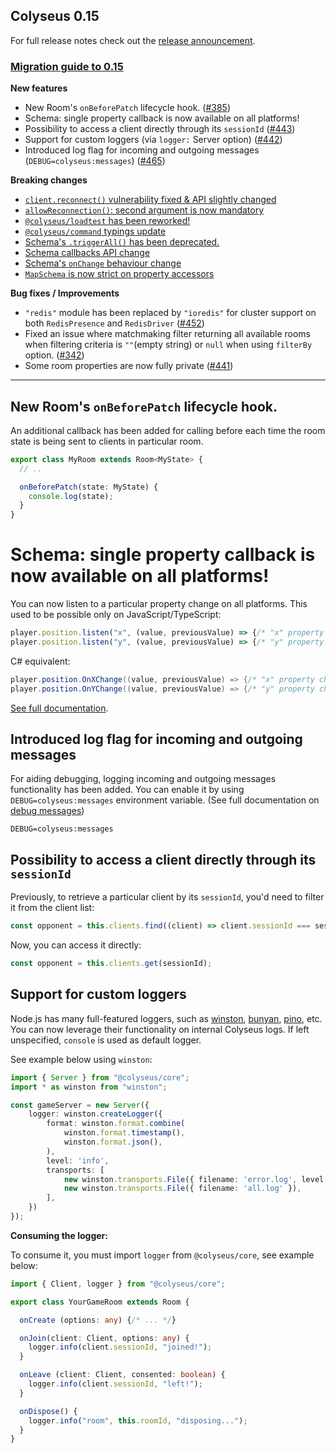 ## Colyseus 0.15

For full release notes check out the [release announcement](https://www.colyseus.io/post/announcing-colyseus-0-15).

### [Migration guide to 0.15](https://docs.colyseus.io/colyseus/migrating/0.15/)

**New features**
- New Room's `onBeforePatch` lifecycle hook. ([#385](https://github.com/colyseus/colyseus/issues/385))
- Schema: single property callback is now available on all platforms!
- Possibility to access a client directly through its `sessionId` ([#443](https://github.com/colyseus/colyseus/issues/443))
- Support for custom loggers (via `logger:` Server option) ([#442](https://github.com/colyseus/colyseus/issues/442))
- Introduced log flag for incoming and outgoing messages (`DEBUG=colyseus:messages`) ([#465](https://github.com/colyseus/colyseus/issues/465))

**Breaking changes**

- [`client.reconnect()` vulnerability fixed & API slightly changed](https://docs.colyseus.io/colyseus/migrating/0.15/#clientreconnect-api-slightly-changed)
- [`allowReconnection()`: second argument is now mandatory](https://docs.colyseus.io/colyseus/migrating/0.15/#allowreconnection-second-argument-is-now-mandatory)
- [`@colyseus/loadtest` has been reworked!](https://docs.colyseus.io/colyseus/migrating/0.15/#colyseusloadtest-has-been-reworked)
- [`@colyseus/command` typings update](https://docs.colyseus.io/colyseus/migrating/0.15/#colyseuscommand-typings-update)
- [Schema's `.triggerAll()` has been deprecated.](https://docs.colyseus.io/colyseus/migrating/0.15/#schema-callbacks-api-slightly-changed)
- [Schema callbacks API change](https://docs.colyseus.io/colyseus/migrating/0.15/#schema-callbacks-api-slightly-changed)
- [Schema's `onChange` behaviour change](https://docs.colyseus.io/colyseus/migrating/0.15/#schemas-onchange-behaviour-change)
- [`MapSchema` is now strict on property accessors](https://docs.colyseus.io/colyseus/migrating/0.15/#mapschema-is-now-strict-on-property-accessors)

**Bug fixes / Improvements**

- `"redis"` module has been replaced by `"ioredis"` for cluster support on both `RedisPresence` and `RedisDriver` ([#452](https://github.com/colyseus/colyseus/pull/452))
- Fixed an issue where matchmaking filter returning all available rooms when filtering criteria is `""`(empty string) or `null` when using `filterBy` option. ([#342](https://github.com/colyseus/colyseus/issues/342))
- Some room properties are now fully private ([#441](https://github.com/colyseus/colyseus/issues/441))

---

## New Room's `onBeforePatch` lifecycle hook.

An additional callback has been added for calling before each time the room state is being sent to clients in particular room.

``````typescript
export class MyRoom extends Room<MyState> {
  // ..

  onBeforePatch(state: MyState) {
    console.log(state);
  }
}
``````

# Schema: single property callback is now available on all platforms!

You can now listen to a particular property change on all platforms. This used to be possible only on JavaScript/TypeScript:

```typescript
player.position.listen("x", (value, previousValue) => {/* "x" property changed */})
player.position.listen("y", (value, previousValue) => {/* "y" property changed */})
```

C# equivalent:

```csharp
player.position.OnXChange((value, previousValue) => {/* "x" property changed */});
player.position.OnYChange((value, previousValue) => {/* "y" property changed */});
```

[See full documentation](https://docs.colyseus.io/colyseus/state/schema/#listenprop-callback).

## Introduced log flag for incoming and outgoing messages

For aiding debugging, logging incoming and outgoing messages functionality has been added. You can enable it by using `DEBUG=colyseus:messages` environment variable. (See full documentation on [debug messages](https://docs.colyseus.io/colyseus/debugging/#debug-messages))

```
DEBUG=colyseus:messages
```

## Possibility to access a client directly through its `sessionId`

Previously, to retrieve a particular client by its `sessionId`, you'd need to filter it from the client list:

```typescript
const opponent = this.clients.find((client) => client.sessionId === sessionId);
```

Now, you can access it directly:

```typescript
const opponent = this.clients.get(sessionId);
```

## Support for custom loggers

Node.js has many full-featured loggers, such as [winston](https://www.npmjs.com/package/winston), [bunyan](https://www.npmjs.com/package/bunyan), [pino](https://www.npmjs.com/package/pino), etc. You can now leverage their functionality on internal Colyseus logs. If left unspecified, `console` is used as default logger.

See example below using `winston`:

```typescript
import { Server } from "@colyseus/core";
import * as winston from "winston";

const gameServer = new Server({
    logger: winston.createLogger({
        format: winston.format.combine(
            winston.format.timestamp(),
            winston.format.json(),
        ),
        level: 'info',
        transports: [
            new winston.transports.File({ filename: 'error.log', level: 'error' }),
            new winston.transports.File({ filename: 'all.log' }),
        ],
    })
});
```

**Consuming the logger:**

To consume it, you must import `logger` from `@colyseus/core`, see example below:

```typescript
import { Client, logger } from "@colyseus/core";

export class YourGameRoom extends Room {

  onCreate (options: any) {/* ... */}

  onJoin(client: Client, options: any) {
    logger.info(client.sessionId, "joined!");
  }

  onLeave (client: Client, consented: boolean) {
    logger.info(client.sessionId, "left!");
  }

  onDispose() {
    logger.info("room", this.roomId, "disposing...");
  }
}
```